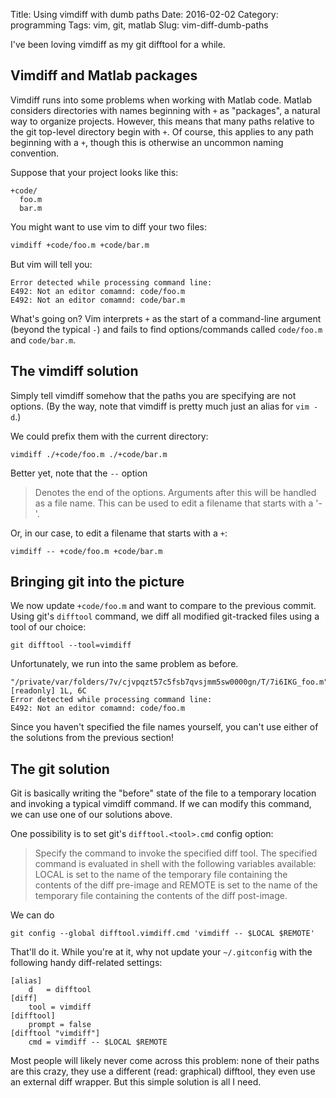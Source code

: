 Title: Using vimdiff with dumb paths
Date: 2016-02-02
Category: programming
Tags: vim, git, matlab
Slug: vim-diff-dumb-paths

I've been loving vimdiff as my git difftool for a while.

## Vimdiff and Matlab packages

Vimdiff runs into some problems when working with Matlab code. Matlab considers
directories with names beginning with `+` as "packages", a natural way to organize
projects. However, this means that many paths relative to the git top-level directory begin
with `+`. Of course, this applies to any path beginning with a `+`, though this is otherwise an
uncommon naming convention.

Suppose that your project looks like this:
```
+code/
  foo.m
  bar.m
```

You might want to use vim to diff your two files:
```bash
vimdiff +code/foo.m +code/bar.m
```

But vim will tell you:
```
Error detected while processing command line:
E492: Not an editor comamnd: code/foo.m
E492: Not an editor comamnd: code/bar.m
```

What's going on? Vim interprets `+` as the start of a command-line argument (beyond
the typical `-`) and fails to find options/commands called `code/foo.m` and `code/bar.m`.

## The vimdiff solution

Simply tell vimdiff somehow that the paths you are specifying are not options. (By the way,
note that vimdiff is pretty much just an alias for `vim -d`.)

We could prefix them with the current directory:
```
vimdiff ./+code/foo.m ./+code/bar.m
```

Better yet, note that the `--` option
>Denotes the end of the options.  Arguments after this will be handled as
>a file  name. This can be used to edit a filename that starts with a '-'.

Or, in our case, to edit a filename that starts with a `+`:
```
vimdiff -- +code/foo.m +code/bar.m
```

## Bringing git into the picture

We now update `+code/foo.m` and want to compare to the previous commit. Using git's
`difftool` command, we diff all modified git-tracked files using a tool of our choice:
```
git difftool --tool=vimdiff
```

Unfortunately, we run into the same problem as before.
```
"/private/var/folders/7v/cjvpqzt57c5fsb7qvsjmm5sw0000gn/T/7i6IKG_foo.m" [readonly] 1L, 6C
Error detected while processing command line:
E492: Not an editor comamnd: code/foo.m
```

Since you haven't specified the file names yourself, you can't use either of the solutions
from the previous section!

## The git solution

Git is basically writing the "before" state of the file to a temporary location and invoking
a typical vimdiff command. If we can modify this command, we can use one of our solutions
above.

One possibility is to set git's `difftool.<tool>.cmd` config option:
>Specify the command to invoke the specified diff tool. The specified command is evaluated in
>shell with the following variables available: LOCAL is set to the name of the temporary file
>containing the contents of the diff pre-image and REMOTE is set to the name of the temporary
>file containing the contents of the diff post-image.

We can do
```
git config --global difftool.vimdiff.cmd 'vimdiff -- $LOCAL $REMOTE'
```

That'll do it. While you're at it, why not update your `~/.gitconfig` with the following handy
diff-related settings:
```
[alias]
	d   = difftool
[diff]
	tool = vimdiff
[difftool]
	prompt = false
[difftool "vimdiff"]
	cmd = vimdiff -- $LOCAL $REMOTE
```

Most people will likely never come across this problem: none of their paths are this crazy,
they use a different (read: graphical) difftool, they even use an external diff wrapper.
But this simple solution is all I need.
